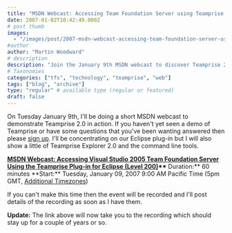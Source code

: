 ```yaml
---
title: "MSDN Webcast: Accessing Team Foundation Server using Teamprise 2.0"
date: 2007-01-02T10:42:49.000Z
# post thumb
images:
  - "/images/post/2007-msdn-webcast-accessing-team-foundation-server-using-teamprise-2-0.jpg"
#author
author: "Martin Woodward"
# description
description: "Join the January 9th MSDN webcast to discover Teamprise 2.0, featuring the Eclipse plug-in, Explorer, and command line tools."
# Taxonomies
categories: ["tfs", "technology", "teamprise", "web"]
tags: ["blog", "archive"]
type: "regular" # available type (regular or featured)
draft: false
---
```


On Tuesday January 9th, I'll be doing a short MSDN webcast to demonstrate Teamprise 2.0 in action. If you haven't yet seen a demo of Teamprise or have some questions that you've been wanting answered then please [sign up](http://msevents.microsoft.com/CUI/EventDetail.aspx?EventID=1032320652&Culture=en-US). I'll be concentrating on our Eclipse plug-in but I will also show a little of Teamprise Explorer 2.0 and the command line tools.

**[MSDN Webcast: Accessing Visual Studio 2005 Team Foundation Server Using the Teamprise Plug-in for Eclipse (Level 200)](http://msevents.microsoft.com/CUI/EventDetail.aspx?EventID=1032320652&Culture=en-US)\*\***
Duration:** 60 minutes
**Start:\*\* Tuesday, January 09, 2007 9:00 AM Pacific Time (5pm GMT, [Additional Timezones](http://www.timeanddate.com/worldclock/fixedtime.html?day=9&month=1&year=2007&hour=9&min=0&sec=0&p1=234))

If you can't make this time then the event will be recorded and I'll post details of the recording as soon as I have them.

**Update:** The link above will now take you to the recording which should stay up for a couple of years or so.
